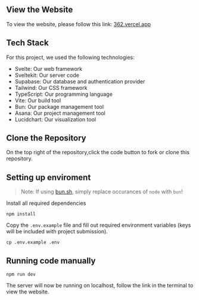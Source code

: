 ## View the Website

To view the website, please follow this link: [362.vercel.app](https://362.vercel.app/)

## Tech Stack

For this project, we used the following technologies:

- Svelte: Our web framework
- Sveltekit: Our server code
- Supabase: Our database and authentication provider
- Tailwind: Our CSS framework
- TypeScript: Our programming language
- Vite: Our build tool
- Bun: Our package management tool
- Asana: Our project management tool
- Lucidchart: Our visualization tool

## Clone the Repository

On the top right of the repository,click the code button to fork or clone this repository.

## Setting up enviroment

> Note: If using [bun.sh](https://bun.sh/), simply replace occurances of `node` with `bun`!

Install all required dependencies

```terminal
npm install
```

Copy the `.env.example` file and fill out required environment variables (keys will be included with project submission).

```terminal
cp .env.example .env
```

## Running code manually

```terminal
npm run dev
```

The server will now be running on localhost, follow the link in the terminal to view the website.

